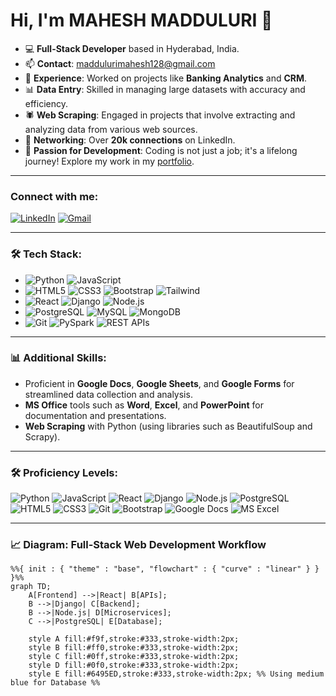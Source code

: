# Hi, I'm MAHESH MADDULURI 👋

- 💻 **Full-Stack Developer** based in Hyderabad, India.
- 📫 **Contact**: [maddulurimahesh128@gmail.com](mailto:maddulurimahesh128@gmail.com)
- 🌟 **Experience**: Worked on projects like **Banking Analytics** and **CRM**.
- 📊 **Data Entry**: Skilled in managing large datasets with accuracy and efficiency.
- 🕷️ **Web Scraping**: Engaged in projects that involve extracting and analyzing data from various web sources.
- 🔗 **Networking**: Over **20k connections** on LinkedIn.
- 💖 **Passion for Development**: Coding is not just a job; it's a lifelong journey! Explore my work in my [portfolio](https://your-portfolio-link).

---

### Connect with me:
[![LinkedIn](https://img.shields.io/badge/LinkedIn-blue)](https://linkedin.com/in/mahesh-madduluri-8b0149317) 
[![Gmail](https://img.shields.io/badge/Gmail-red)](mailto:maddulurimahesh128@gmail.com)

---

### 🛠 Tech Stack:

- ![Python](https://img.shields.io/badge/Python-blue) ![JavaScript](https://img.shields.io/badge/JavaScript-yellow)
- ![HTML5](https://img.shields.io/badge/HTML5-orange) ![CSS3](https://img.shields.io/badge/CSS3-blue) ![Bootstrap](https://img.shields.io/badge/Bootstrap-purple) ![Tailwind](https://img.shields.io/badge/Tailwind-CSS-blue)
- ![React](https://img.shields.io/badge/React-blue) ![Django](https://img.shields.io/badge/Django-green) ![Node.js](https://img.shields.io/badge/Node.js-green)
- ![PostgreSQL](https://img.shields.io/badge/PostgreSQL-blue) ![MySQL](https://img.shields.io/badge/MySQL-blue) ![MongoDB](https://img.shields.io/badge/MongoDB-green)
- ![Git](https://img.shields.io/badge/Git-orange) ![PySpark](https://img.shields.io/badge/PySpark-red) ![REST APIs](https://img.shields.io/badge/REST%20APIs-blue)

---

### 📊 Additional Skills:
- Proficient in **Google Docs**, **Google Sheets**, and **Google Forms** for streamlined data collection and analysis.
- **MS Office** tools such as **Word**, **Excel**, and **PowerPoint** for documentation and presentations.
- **Web Scraping** with Python (using libraries such as BeautifulSoup and Scrapy).

---

### 🛠 Proficiency Levels:

![Python](https://img.shields.io/badge/Python-Expert-blue) ![JavaScript](https://img.shields.io/badge/JavaScript-Proficient-yellow)
![React](https://img.shields.io/badge/React-Intermediate-green) ![Django](https://img.shields.io/badge/Django-Intermediate-green)
![Node.js](https://img.shields.io/badge/Node.js-Intermediate-green) ![PostgreSQL](https://img.shields.io/badge/PostgreSQL-Intermediate-blue)
![HTML5](https://img.shields.io/badge/HTML5-Expert-orange) ![CSS3](https://img.shields.io/badge/CSS3-Expert-blue)
![Git](https://img.shields.io/badge/Git-Expert-orange) ![Bootstrap](https://img.shields.io/badge/Bootstrap-Proficient-purple)
![Google Docs](https://img.shields.io/badge/Google_Docs-Proficient-blue) ![MS Excel](https://img.shields.io/badge/MS_Excel-Proficient-green)

---

### 📈 Diagram: Full-Stack Web Development Workflow

```mermaid
%%{ init : { "theme" : "base", "flowchart" : { "curve" : "linear" } } }%%
graph TD;
    A[Frontend] -->|React| B[APIs];
    B -->|Django| C[Backend];
    B -->|Node.js| D[Microservices];
    C -->|PostgreSQL| E[Database];
    
    style A fill:#f9f,stroke:#333,stroke-width:2px;
    style B fill:#ff0,stroke:#333,stroke-width:2px;
    style C fill:#0ff,stroke:#333,stroke-width:2px;
    style D fill:#0f0,stroke:#333,stroke-width:2px;
    style E fill:#6495ED,stroke:#333,stroke-width:2px; %% Using medium blue for Database %%
